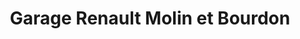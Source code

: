 ---
title: "Garage Renault Molin et Bourdon"
url: /hermanville-sur-mer/garage-renault-molin-et-bourdon/
shop: voiture
---